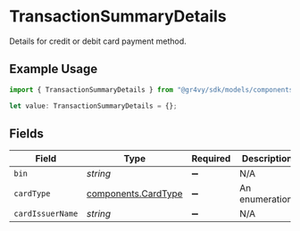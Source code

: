 # TransactionSummaryDetails

Details for credit or debit card payment method.

## Example Usage

```typescript
import { TransactionSummaryDetails } from "@gr4vy/sdk/models/components";

let value: TransactionSummaryDetails = {};
```

## Fields

| Field                                                      | Type                                                       | Required                                                   | Description                                                |
| ---------------------------------------------------------- | ---------------------------------------------------------- | ---------------------------------------------------------- | ---------------------------------------------------------- |
| `bin`                                                      | *string*                                                   | :heavy_minus_sign:                                         | N/A                                                        |
| `cardType`                                                 | [components.CardType](../../models/components/cardtype.md) | :heavy_minus_sign:                                         | An enumeration.                                            |
| `cardIssuerName`                                           | *string*                                                   | :heavy_minus_sign:                                         | N/A                                                        |